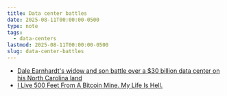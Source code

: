 ```yaml
---
title: Data center battles
date: 2025-08-11T00:00:00-0500
type: note
tags:
  - data-centers
lastmod: 2025-08-11T00:00:00-0500
slug: data-center-battles
---
```


- [Dale Earnhardt's widow and son battle over a $30 billion data center on his North Carolina land](https://www.nbcnews.com/news/us-news/dale-earnhardt-widow-son-battle-data-center-mooresville-north-carolina-rcna223895)
- [I Live 500 Feet From A Bitcoin Mine. My Life Is Hell.]( i-live-500-feet-from-a-bitcoin-mine--my-life-is-hell)